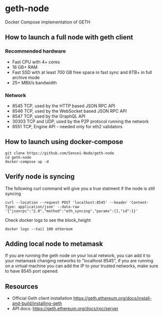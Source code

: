 # geth-node
Docker Compose implementation of GETH

## How to launch a full node with geth client

### Recommended hardware 
- Fast CPU with 4+ cores
- 16 GB+ RAM
- Fast SSD with at least 700 GB free space in fast sync and 6TB+ in full archive mode
- 25+ MBit/s bandwidth

### Network
- 8545 TCP, used by the HTTP based JSON RPC API
- 8546 TCP, used by the WebSocket based JSON RPC API
- 8547 TCP, used by the GraphQL API
- 30303 TCP and UDP, used by the P2P protocol running the network
- 8551 TCP, Engine API - needed only for eth2 validators

## How to launch using docker-compose

    git clone https://github.com/Sensei-Node/geth-node
    cd geth-node
    docker-compose up -d 

## Verify node is syncing

The following curl command will give you a true statment if the node is still syncing

```curl --location --request POST 'localhost:8545' --header 'Content-Type: application/json' --data-raw '{"jsonrpc":"2.0","method":"eth_syncing","params":[],"id":1}'```

Check docker logs to see the block_height

    docker logs --tail 100 ethereum

## Adding local node to metamask

If you are running the geth node on your local network, you can add it to your metamask changing networks to "localhost 8545", if you are running on a virtual machine you can add the IP to your trusted networks, make sure to have 8545 port opened.

## Resources
- Official Geth client installation https://geth.ethereum.org/docs/install-and-build/installing-geth
- API docs: https://geth.ethereum.org/docs/rpc/server
